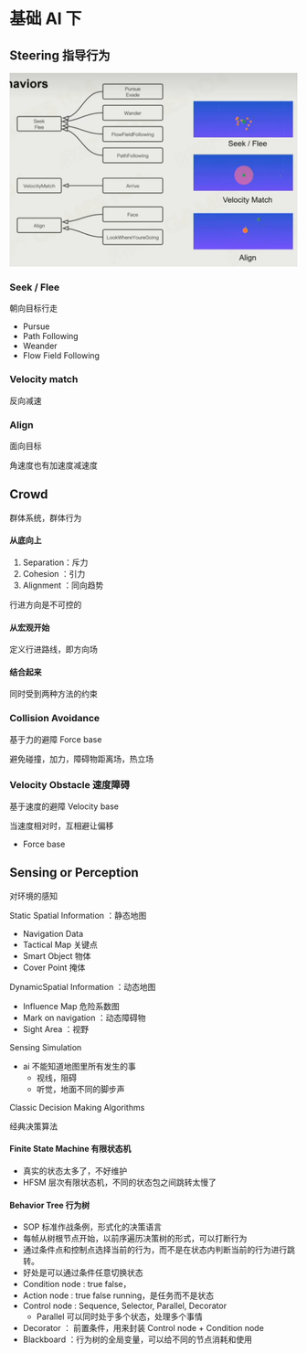 ﻿# 基础 AI 下

## Steering 指导行为

![image.png](assets/Steering.png)

### Seek / Flee

朝向目标行走

- Pursue
- Path Following
- Weander
- Flow Field Following

### Velocity match

反向减速

### Align

面向目标

角速度也有加速度减速度

## Crowd

群体系统，群体行为

#### 从底向上

1. Separation：斥力
2. Cohesion ：引力
3. Alignment ：同向趋势

行进方向是不可控的

#### 从宏观开始

定义行进路线，即方向场

#### 结合起来

同时受到两种方法的约束

### Collision Avoidance

基于力的避障 Force base

避免碰撞，加力，障碍物距离场，热立场

### Velocity Obstacle 速度障碍

基于速度的避障 Velocity base

当速度相对时，互相避让偏移

- Force base

## Sensing or Perception

对环境的感知

Static Spatial Information ：静态地图

- Navigation Data
- Tactical Map 关键点
- Smart Object 物体
- Cover Point 掩体

DynamicSpatial Information ：动态地图

- Influence Map 危险系数图
- Mark on navigation ：动态障碍物
- Sight Area ：视野

Sensing Simulation

- ai 不能知道地图里所有发生的事
  - 视线，阻碍
  - 听觉，地面不同的脚步声

Classic Decision Making Algorithms

经典决策算法

#### Finite State Machine 有限状态机

- 真实的状态太多了，不好维护
- HFSM 层次有限状态机，不同的状态包之间跳转太慢了

#### Behavior Tree 行为树

- SOP 标准作战条例，形式化的决策语言
- 每帧从树根节点开始，以前序遍历决策树的形式，可以打断行为
- 通过条件点和控制点选择当前的行为，而不是在状态内判断当前的行为进行跳转。
- 好处是可以通过条件任意切换状态
- Condition node : true false，
- Action node : true false running，是任务而不是状态
- Control node : Sequence, Selector, Parallel, Decorator
  - Parallel 可以同时处于多个状态，处理多个事情
- Decorator ： 前置条件，用来封装 Control node + Condition node
- Blackboard ：行为树的全局变量，可以给不同的节点消耗和使用

